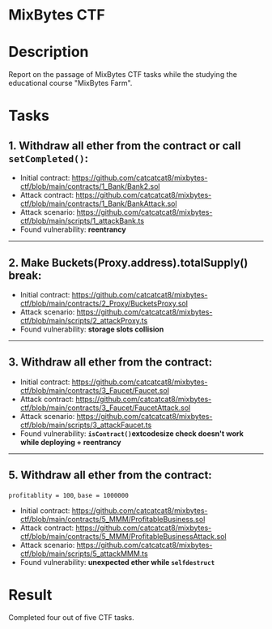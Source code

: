 # MixBytes CTF

# Description
Report on the passage of MixBytes CTF tasks while the studying the educational course "MixBytes Farm".

# Tasks
## 1. Withdraw all ether from the contract or call `setCompleted()`:
* Initial contract: https://github.com/catcatcat8/mixbytes-ctf/blob/main/contracts/1_Bank/Bank2.sol
* Attack contract: https://github.com/catcatcat8/mixbytes-ctf/blob/main/contracts/1_Bank/BankAttack.sol
* Attack scenario: https://github.com/catcatcat8/mixbytes-ctf/blob/main/scripts/1_attackBank.ts
* Found vulnerability: **reentrancy**

***

## 2. Make Buckets(Proxy.address).totalSupply() break:
* Initial contract: https://github.com/catcatcat8/mixbytes-ctf/blob/main/contracts/2_Proxy/BucketsProxy.sol
* Attack scenario: https://github.com/catcatcat8/mixbytes-ctf/blob/main/scripts/2_attackProxy.ts
* Found vulnerability: **storage slots collision**

***

## 3. Withdraw all ether from the contract:
* Initial contract: https://github.com/catcatcat8/mixbytes-ctf/blob/main/contracts/3_Faucet/Faucet.sol
* Attack contract: https://github.com/catcatcat8/mixbytes-ctf/blob/main/contracts/3_Faucet/FaucetAttack.sol
* Attack scenario: https://github.com/catcatcat8/mixbytes-ctf/blob/main/scripts/3_attackFaucet.ts
* Found vulnerability: **`isContract()`extcodesize check doesn't work while deploying + reentrancy**

***

## 5. Withdraw all ether from the contract:
`profitablity = 100`, `base = 1000000`
* Initial contract: https://github.com/catcatcat8/mixbytes-ctf/blob/main/contracts/5_MMM/ProfitableBusiness.sol
* Attack contract: https://github.com/catcatcat8/mixbytes-ctf/blob/main/contracts/5_MMM/ProfitableBusinessAttack.sol
* Attack scenario: https://github.com/catcatcat8/mixbytes-ctf/blob/main/scripts/5_attackMMM.ts
* Found vulnerability: **unexpected ether while `selfdestruct`**

# Result
Completed four out of five CTF tasks.
